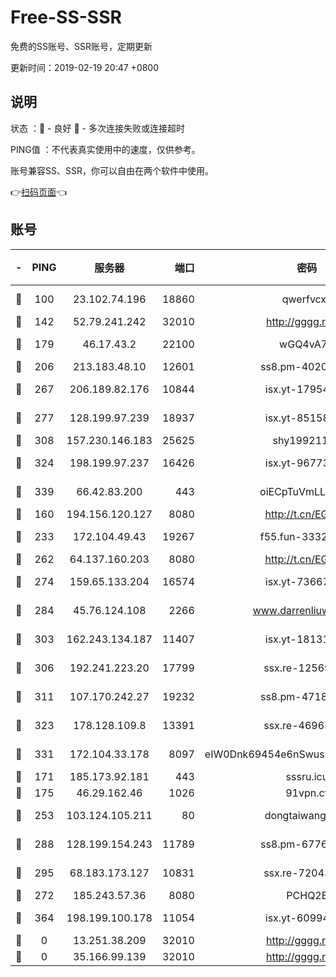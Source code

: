 # Free-SS-SSR

免费的SS账号、SSR账号，定期更新

更新时间：2019-02-19 20:47 +0800

## 说明

状态     ：🙂 - 良好 🙁 - 多次连接失败或连接超时

PING值   ：不代表真实使用中的速度，仅供参考。

账号兼容SS、SSR，你可以自由在两个软件中使用。

👉[扫码页面](https://liesauer.github.io/free-ss-ssr.github.io/)👈

## 账号

|-|PING|服务器|端口|密码|加密方式|区域|
|:----:|:----:|:-----:|-----:|:----:|:----:|:----:|
|🙂|100|23.102.74.196|18860|qwerfvcxz|aes-256-gcm|JP|
|🙂|142|52.79.241.242|32010|http://gggg.rocks|chacha20|KR|
|🙂|179|46.17.43.2|22100|wGQ4vA7D|aes-256-gcm|RU|
|🙂|206|213.183.48.10|12601|ss8.pm-40202630|rc4-md5|RU|
|🙂|267|206.189.82.176|10844|isx.yt-17954032|aes-256-cfb|SG|
|🙂|277|128.199.97.239|18937|isx.yt-85158799|aes-256-cfb|SG|
|🙂|308|157.230.146.183|25625|shy19921124|rc4-md5|US|
|🙂|324|198.199.97.237|16426|isx.yt-96773111|aes-256-cfb|US|
|🙂|339|66.42.83.200|443|oiECpTuVmLLxk4Ts|aes-256-cfb|US|
|🙂|160|194.156.120.127|8080|http://t.cn/EGJIyrl|rc4-md5|RU|
|🙂|233|172.104.49.43|19267|f55.fun-33324216|aes-256-cfb|SG|
|🙂|262|64.137.160.203|8080|http://t.cn/EGJIyrl|rc4-md5|CA|
|🙂|274|159.65.133.204|16574|isx.yt-73667348|aes-256-cfb|SG|
|🙂|284|45.76.124.108|2266|www.darrenliuwei.com|aes-256-cfb|AU|
|🙂|303|162.243.134.187|11407|isx.yt-18131669|aes-256-cfb|US|
|🙂|306|192.241.223.20|17799|ssx.re-12569451|aes-256-cfb|US|
|🙂|311|107.170.242.27|19232|ss8.pm-47184551|aes-256-cfb|US|
|🙂|323|178.128.109.8|13391|ssx.re-46967706|aes-256-cfb|SG|
|🙂|331|172.104.33.178|8097|eIW0Dnk69454e6nSwuspv9DmS201tQ0D|aes-256-cfb|SG|
|🙂|171|185.173.92.181|443|sssru.icu|rc4-md5|RU|
|🙂|175|46.29.162.46|1026|91vpn.cf|rc4-md5|RU|
|🙂|253|103.124.105.211|80|dongtaiwang.com|aes-256-cfb|US|
|🙂|288|128.199.154.243|11789|ss8.pm-67760833|aes-256-cfb|SG|
|🙂|295|68.183.173.127|10831|ssx.re-72043236|aes-256-cfb|US|
|🙁|272|185.243.57.36|8080|PCHQ2E|rc4-md5|US|
|🙁|364|198.199.100.178|11054|isx.yt-60994536|aes-256-cfb|US|
|🙁|0|13.251.38.209|32010|http://gggg.rocks|chacha20|SG|
|🙁|0|35.166.99.139|32010|http://gggg.rocks|chacha20|US|
